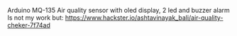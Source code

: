Arduino MQ-135 Air quality sensor with oled display, 2 led and buzzer  alarm
Is not my work but: https://www.hackster.io/ashtavinayak_bali/air-quality-cheker-7f74ad

